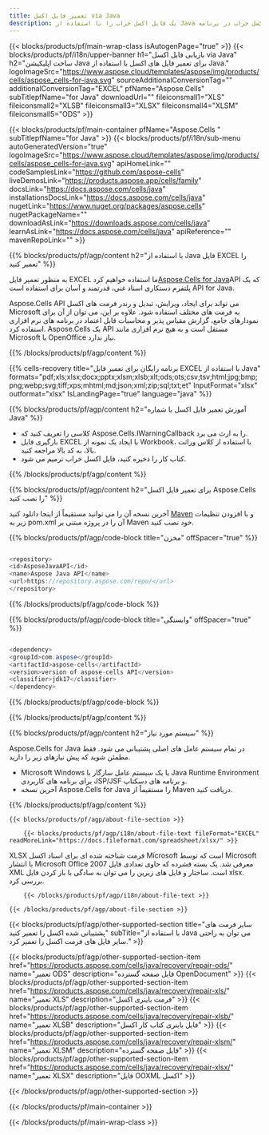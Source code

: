 ```yaml
---
title: تعمیر فایل اکسل via Java
description: یک فایل اکسل خراب را با استفاده از Java تعمیر کنید. ابزار بازیابی برای تعمیر فایل اکسل خراب در برنامه Java.
---
```

{{< blocks/products/pf/main-wrap-class isAutogenPage="true" >}}
{{< blocks/products/pf/i18n/upper-banner h1="بازیابی فایل اکسل via Java" h2="ساخت اپلیکیشن Java برای تعمیر فایل های اکسل با استفاده از Java." logoImageSrc="https://www.aspose.cloud/templates/aspose/img/products/cells/aspose_cells-for-java.svg" sourceAdditionalConversionTag="" additionalConversionTag="EXCEL" pfName="Aspose.Cells" subTitlepfName="for Java" downloadUrl="" fileiconsmall1="XLS" fileiconsmall2="XLSB" fileiconsmall3="XLSX" fileiconsmall4="XLSM" fileiconsmall5="ODS" >}}

{{< blocks/products/pf/main-container pfName="Aspose.Cells " subTitlepfName="for Java" >}}
{{< blocks/products/pf/i18n/sub-menu autoGeneratedVersion="true" logoImageSrc="https://www.aspose.cloud/templates/aspose/img/products/cells/aspose_cells-for-java.svg" apiHomeLink="" codeSamplesLink="https://github.com/aspose-cells" liveDemosLink="https://products.aspose.app/cells/family" docsLink="https://docs.aspose.com/cells/java" installationsDocsLink="https://docs.aspose.com/cells/java" nugetLink="https://www.nuget.org/packages/aspose.cells" nugetPackageName="" downloadAsLink="https://downloads.aspose.com/cells/java" learnAsLink="https://docs.aspose.com/cells/java" apiReference="" mavenRepoLink="" >}}

{{% blocks/products/pf/agp/content h2="با استفاده از Java فایل EXCEL را تعمیر کنید" %}}

 به منظور تعمیر فایل EXCEL ما استفاده خواهیم کرد[Aspose.Cells for Java](https://products.aspose.com/cells/java)API که یک پلتفرم دستکاری اسناد غنی، قدرتمند و آسان برای استفاده است API for Java.
 
 Aspose.Cells API می تواند برای ایجاد، ویرایش، تبدیل و رندر فرمت های اکسل Microsoft به فرمت های مختلف استفاده شود. علاوه بر این، می توان از آن برای نمودارهای جامع، گزارش مقیاس پذیر و محاسبات قابل اعتماد در برنامه های نرم افزاری استفاده کرد. Aspose.Cells یک API مستقل است و به هیچ نرم افزاری مانند Microsoft یا OpenOffice نیاز ندارد.

{{% /blocks/products/pf/agp/content %}}

{{% cells-recovery title="برنامه رایگان برای تعمیر فایل EXCEL با استفاده از Java" formats="pdf;xls;xlsx;docx;pptx;xlsm;xlsb;xlt;ods;ots;csv;tsv;html;jpg;bmp;png;webp;svg;tiff;xps;mhtml;md;json;xml;zip;sql;txt;et" InputFormat="xlsx" outformat="xlsx" IsLandingPage="true" language="java" %}}

{{% blocks/products/pf/agp/content h2="آموزش تعمیر فایل اکسل با شماره Java" %}}

+ کلاسی را تعریف کنید که Aspose.Cells.IWarningCallback را به ارث می برد.
+ بارگیری فایل EXCEL با ایجاد یک نمونه از Workbook، با استفاده از کلاس وراثت بالا، به کد بالا مراجعه کنید.
+ کتاب کار را ذخیره کنید، فایل اکسل خراب ترمیم می شود.

{{% /blocks/products/pf/agp/content %}}


{{% blocks/products/pf/agp/content h2="برای تعمیر فایل اکسل Aspose.Cells را نصب کنید" %}}

آخرین نسخه آن را می توانید مستقیماً از اینجا دانلود کنید
 [Maven](https://repository.aspose.com/webapp/#/artifacts/browse/tree/General/repo/com/aspose/aspose-cells) 
 و با افزودن تنظیمات زیر به pom.xml آن را در پروژه مبتنی بر Maven خود نصب کنید.

{{% blocks/products/pf/agp/code-block title="مخزن" offSpacer="true" %}}

```cs

<repository>
<id>AsposeJavaAPI</id>
<name>Aspose Java API</name>
<url>https://repository.aspose.com/repo/</url>
</repository>

```

{{% /blocks/products/pf/agp/code-block %}}

{{% blocks/products/pf/agp/code-block title="وابستگی" offSpacer="true" %}}

```cs

<dependency>
<groupId>com.aspose</groupId>
<artifactId>aspose-cells</artifactId>
<version>version of aspose-cells API</version>
<classifier>jdk17</classifier>
</dependency>

```

{{% /blocks/products/pf/agp/code-block %}}

{{% /blocks/products/pf/agp/content %}}

    
{{% blocks/products/pf/agp/content h2="سیستم مورد نیاز" %}}

 Aspose.Cells for Java در تمام سیستم عامل های اصلی پشتیبانی می شود. فقط مطمئن شوید که پیش نیازهای زیر را دارید.
 
- Microsoft Windows یا یک سیستم عامل سازگار با Java Runtime Environment برای برنامه های کاربردی JSP/JSF و برنامه های دسکتاپ.
- آخرین نسخه Aspose.Cells for Java را مستقیماً از Maven دریافت کنید.


{{% /blocks/products/pf/agp/content %}}
    
    
<!-- aboutfile Starts -->

    {{< blocks/products/pf/agp/about-file-section >}}

        {{< blocks/products/pf/agp/i18n/about-file-text fileFormat="EXCEL" readMoreLink="https://docs.fileformat.com/spreadsheet/xlsx/" >}}
XLSX فرمت شناخته شده ای برای اسناد اکسل Microsoft است که توسط Microsoft با انتشار Microsoft Office 2007 معرفی شد. یک بسته فشرده که حاوی تعدادی فایل XML است. ساختار و فایل های زیرین را می توان به سادگی با باز کردن فایل xlsx. بررسی کرد.

        {{< /blocks/products/pf/agp/i18n/about-file-text >}}

    {{< /blocks/products/pf/agp/about-file-section >}}

<!-- aboutfile Ends -->

{{< blocks/products/pf/agp/other-supported-section title="سایر فرمت های پشتیبانی شده اکسل را تعمیر کنید" subTitle="با استفاده از Java می توان به راحتی سایر فایل های فرمت اکسل را تعمیر کرد." >}}

{{< blocks/products/pf/agp/other-supported-section-item href="https://products.aspose.com/cells/java/recovery/repair-ods/" name="تعمیر ODS" description="فایل صفحه گسترده OpenDocument" >}}
{{< blocks/products/pf/agp/other-supported-section-item href="https://products.aspose.com/cells/java/recovery/repair-xls/" name="تعمیر XLS" description="فرمت باینری اکسل" >}}
{{< blocks/products/pf/agp/other-supported-section-item href="https://products.aspose.com/cells/java/recovery/repair-xlsb/" name="تعمیر XLSB" description="فایل باینری کتاب کار اکسل" >}}
{{< blocks/products/pf/agp/other-supported-section-item href="https://products.aspose.com/cells/java/recovery/repair-xlsm/" name="تعمیر XLSM" description="فایل صفحه گسترده" >}}
{{< blocks/products/pf/agp/other-supported-section-item href="https://products.aspose.com/cells/java/recovery/repair-xlsx/" name="تعمیر XLSX" description="فایل OOXML اکسل" >}}

{{< /blocks/products/pf/agp/other-supported-section >}}

{{< /blocks/products/pf/main-container >}}
    
{{< /blocks/products/pf/main-wrap-class >}}
